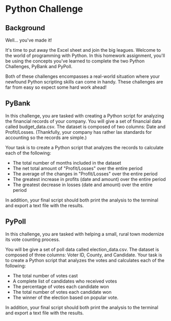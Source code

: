 # Python Challenge

## Background
Well... you've made it!

It's time to put away the Excel sheet and join the big leagues. Welcome to the world of programming with Python. In this homework assignment, you'll be using the concepts you've learned to complete the two Python Challenges, PyBank and PyPoll.

Both of these challenges encompasses a real-world situation where your newfound Python scripting skills can come in handy. These challenges are far from easy so expect some hard work ahead!

## PyBank
In this challenge, you are tasked with creating a Python script for analyzing the financial records of your company. You will give a set of financial data called budget_data.csv. The dataset is composed of two columns: Date and Profit/Losses. (Thankfully, your company has rather lax standards for accounting so the records are simple.)

Your task is to create a Python script that analyzes the records to calculate each of the following:

* The total number of months included in the dataset
* The net total amount of "Profit/Losses" over the entire period
* The average of the changes in "Profit/Losses" over the entire period
* The greatest increase in profits (date and amount) over the entire period
* The greatest decrease in losses (date and amount) over the entire period

In addition, your final script should both print the analysis to the terminal and export a text file with the results.

## PyPoll
In this challenge, you are tasked with helping a small, rural town modernize its vote counting process.

You will be give a set of poll data called election_data.csv. The dataset is composed of three columns: Voter ID, County, and Candidate. Your task is to create a Python script that analyzes the votes and calculates each of the following:
* The total number of votes cast
* A complete list of candidates who received votes
* The percentage of votes each candidate won
* The total number of votes each candidate won
* The winner of the election based on popular vote.

In addition, your final script should both print the analysis to the terminal and export a text file with the results.